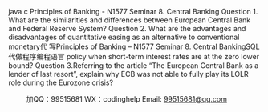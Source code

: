 java c
Principles   of   Banking   - N1577
Seminar 8. Central Banking
Question   1.
What are the similarities and differences between European Central   Bank   and   Federal   Reserve   System?
Question 2.
What are the advantages and disadvantages of quantitative easing as an alternative to   conventional monetary代 写Principles of Banking – N1577 Seminar 8. Central BankingSQL
代做程序编程语言 policy when short-term interest rates are at the zero lower bound?
Question 3.Referring   to   the   article   “The   European   Central   Bank   as   a   lender   of   last   resort”,   explain   why ECB was not able to fully play its LOLR role during the   Eurozone   crisis?

         
加QQ：99515681  WX：codinghelp  Email: 99515681@qq.com

